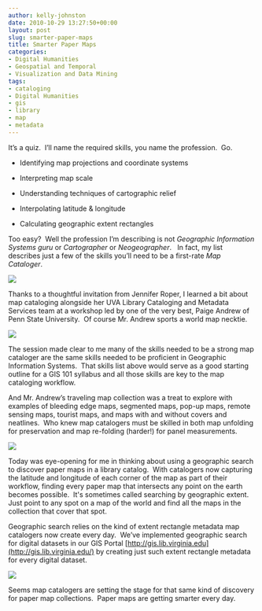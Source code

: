 ```yaml
---
author: kelly-johnston
date: 2010-10-29 13:27:50+00:00
layout: post
slug: smarter-paper-maps
title: Smarter Paper Maps
categories:
- Digital Humanities
- Geospatial and Temporal
- Visualization and Data Mining
tags:
- cataloging
- Digital Humanities
- gis
- library
- map
- metadata
---
```


It’s a quiz.  I’ll name the required skills, you name the profession.  Go.



	
  * Identifying map projections and coordinate systems

	
  * Interpreting map scale

	
  * Understanding techniques of cartographic relief

	
  * Interpolating latitude & longitude

	
  * Calculating geographic extent rectangles


Too easy?  Well the profession I’m describing is not _Geographic Information Systems guru_ or _Cartographer_ or _Neogeographer_.   In fact, my list describes just a few of the skills you’ll need to be a first-rate _Map Cataloger_.

[![](http://www.scholarslab.org/wp-content/uploads/2010/10/MapCatalogingBooks-300x225.jpg)](http://www.scholarslab.org/digital-humanities/smarter-paper-maps/attachment/mapcatalogingbooks/)

Thanks to a thoughtful invitation from Jennifer Roper, I learned a bit about map cataloging alongside her UVA Library Cataloging and Metadata Services team at a workshop led by one of the very best, Paige Andrew of Penn State University.  Of course Mr. Andrew sports a world map necktie.

[![](http://www.scholarslab.org/wp-content/uploads/2010/10/PaigeAndrew-222x300.jpg)](http://www.scholarslab.org/digital-humanities/smarter-paper-maps/attachment/paigeandrew/)

The session made clear to me many of the skills needed to be a strong map cataloger are the same skills needed to be proficient in Geographic Information Systems.  That skills list above would serve as a good starting outline for a GIS 101 syllabus and all those skills are key to the map cataloging workflow.

And Mr. Andrew’s traveling map collection was a treat to explore with examples of bleeding edge maps, segmented maps, pop-up maps, remote sensing maps, tourist maps, and maps with and without covers and neatlines.  Who knew map catalogers must be skilled in both map unfolding for preservation and map re-folding (harder!) for panel measurements.

[![](http://www.scholarslab.org/wp-content/uploads/2010/10/AssortedMaps-300x225.jpg)](http://www.scholarslab.org/digital-humanities/smarter-paper-maps/attachment/assortedmaps/)

Today was eye-opening for me in thinking about using a geographic search to discover paper maps in a library catalog.  With catalogers now capturing the latitude and longitude of each corner of the map as part of their workflow, finding every paper map that intersects any point on the earth becomes possible.  It's sometimes called searching by geographic extent.  Just point to any spot on a map of the world and find all the maps in the collection that cover that spot.

Geographic search relies on the kind of extent rectangle metadata map catalogers now create every day.  We’ve implemented geographic search for digital datasets in our GIS Portal [http://gis.lib.virginia.edu](http://gis.lib.virginia.edu/) by creating just such extent rectangle metadata for every digital dataset.

[![](http://www.scholarslab.org/wp-content/uploads/2010/10/GIS-Portal-300x265.jpg)](http://www.scholarslab.org/digital-humanities/smarter-paper-maps/attachment/gis-portal/)

Seems map catalogers are setting the stage for that same kind of discovery for paper map collections.  Paper maps are getting smarter every day.
